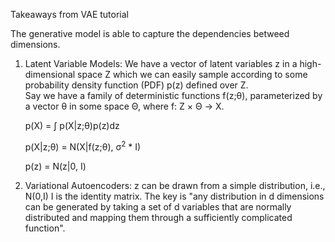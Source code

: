 Takeaways from VAE tutorial

The generative model is able to capture the dependencies betweed dimensions. 

1. Latent Variable Models: We have a vector of latent variables z in a high-dimensional space Z which we can easily sample according to some probability density function (PDF) p(z) defined over Z.  
Say we have a family of deterministic functions f(z;&theta;), parameterized by a vector &theta; in some space &Theta;, 
where f: Z &times; &Theta; &rightarrow; X. 

    p(X) = &int; p(X|z;&theta;)p(z)dz
    
    p(X|z;&theta;) = N(X|f(z;&theta;), &sigma;<sup>2</sup> * I)
    
    p(z) = N(z|0, I)

2. Variational Autoencoders: z can be drawn from a simple distribution, i.e., N(0,I) I is the identity matrix. The key is "any distribution in d dimensions can be generated by taking a set of d variables that are normally distributed and mapping them through a sufficiently complicated function". 

